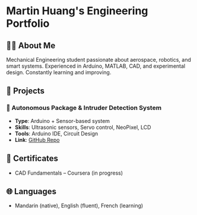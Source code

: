 # Martin Huang's Engineering Portfolio

## 👨‍🎓 About Me
Mechanical Engineering student passionate about aerospace, robotics, and smart systems. Experienced in Arduino, MATLAB, CAD, and experimental design.
Constantly learning and improving.

## 📁 Projects

### 🚀 Autonomous Package & Intruder Detection System
- **Type**: Arduino + Sensor-based system
- **Skills**: Ultrasonic sensors, Servo control, NeoPixel, LCD
- **Tools**: Arduino IDE, Circuit Design
- **Link**: [GitHub Repo](link-here)


## 📜 Certificates
- CAD Fundamentals – Coursera (in progress)

## 🌐 Languages
- Mandarin (native), English (fluent), French (learning)
